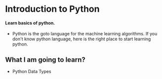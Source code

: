 # Introduction to Python

#### Learn basics of python. 

- Python is the goto language for the machine learning algorithms. If you don't know python language, here is the right place to start learning python.


## What I am going to learn?
- Python Data Types